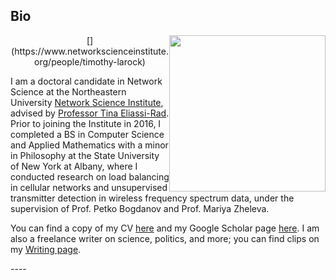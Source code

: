 ## <a name="bio"></a> Bio

<div class="clearfix">
<center>[<img src="https://uploads-ssl.webflow.com/58920a954e6c16dd742902c7/5bc78f7efaca718cb09689bf_timothy-crop.png" height=250 width=250 style="float:right;margin=2px">](https://www.networkscienceinstitute.org/people/timothy-larock)</center>

I am a doctoral candidate in Network Science at the Northeastern University [Network Science Institute](https://www.networkscienceinstitute.org), advised by [Professor Tina Eliassi-Rad](https://www.eliassi.org). Prior to joining the Institute in 2016, I completed a BS in Computer Science and Applied Mathematics with a minor in Philosophy at the State University of New York at Albany, where I conducted research on load balancing in cellular networks and unsupervised transmitter detection in wireless frequency spectrum data, under the supervision of Prof. Petko Bogdanov and Prof. Mariya Zheleva. 

You can find a copy of my CV [here](img/LaRock_Tim_CV.pdf) and my Google Scholar page [here](https://scholar.google.com/citations?user=kAaxRkUAAAAJ&hl=en). I am also a freelance writer on science, politics, and more; you can find clips on my [Writing page](writing/writing.html).
</div>
----

